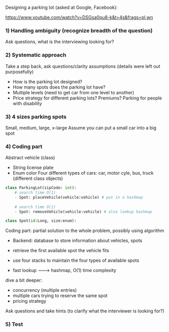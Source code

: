 Designing a parking lot (asked at Google, Facebook):

https://www.youtube.com/watch?v=DSGsa0pu8-k&t=4s&frags=pl,wn

### 1)	Handling ambiguity (recognize breadth of the question)
Ask questions, what is the interviewing looking for?

### 2)	Systematic approach
Take a step back, ask questions/clarity assumptions (details were left out purposefully)
-	How is the parking lot designed?
-	How many spots does the parking lot have?
-	Multiple levels (need to get car from one level to another)
-	Price strategy for different parking lots? Premiums? Parking for people with disability

### 3)	4 sizes parking spots
Small, medium, large, x-large
Assume you can put a small car into a big spot

### 4) Coding part
Abstract vehicle (class)
-	String license plate
-	Enum color 
Four different types of cars: car, motor cyle, bus, truck (different class objects)

```Python
class ParkingLot(zipCode: int):
    # search time O(1)  
    - Spot: placeVehicle(vehicle:vehicle) # put in a hashmap 
    
    # search time O(1)
    - Spot: removeVehicle(vehicle:vehicle) # also lookup hashmap

class Spot(id:Long, size:enum):

```

Coding part: partial solution to the whole problem, possibly using algorithm

- Backend: database to store information about vehicles, spots

- retrieve the first available spot the vehicle fits
- use four stacks to maintain the four types of available spots

- fast lookup ---> hashmap, O(1) time complexity

dive a bit deeper:
- concurrency (multiple entries)
- multiple cars trying to reserve the same spot
- pricing strategy

Ask questions and take hints (to clarify what the interviewer is looking for?)
### 5) Test 
